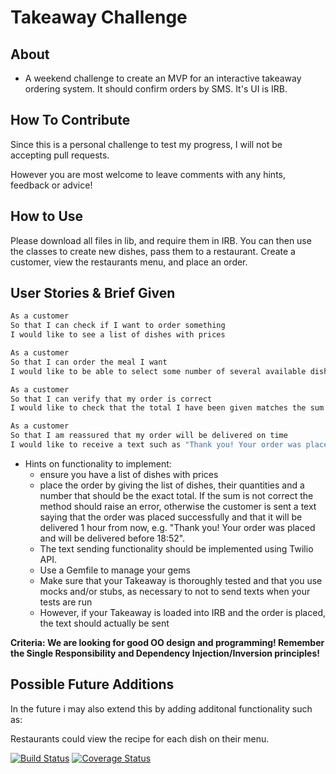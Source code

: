 Takeaway Challenge
==================

About
-------
* A weekend challenge to create an MVP for an interactive takeaway ordering system. It should confirm orders by SMS. It's UI is IRB.

How To Contribute
-------

Since this is a personal challenge to test my progress, I will not be accepting pull requests.

However you are most welcome to leave comments with any hints, feedback or advice!

How to Use
-------

Please download all files in lib, and require them in IRB. You can then use the classes to create new dishes, pass them to a restaurant. Create a customer, view the restaurants menu, and place an order.


User Stories & Brief Given
-------

```sh
As a customer
So that I can check if I want to order something
I would like to see a list of dishes with prices

As a customer
So that I can order the meal I want
I would like to be able to select some number of several available dishes

As a customer
So that I can verify that my order is correct
I would like to check that the total I have been given matches the sum of the various dishes in my order

As a customer
So that I am reassured that my order will be delivered on time
I would like to receive a text such as "Thank you! Your order was placed and will be delivered before 18:52" after I have ordered
```

* Hints on functionality to implement:
  * ensure you have a list of dishes with prices
  * place the order by giving the list of dishes, their quantities and a number that should be the exact total. If the sum is not correct the method should raise an error, otherwise the customer is sent a text saying that the order was placed successfully and that it will be delivered 1 hour from now, e.g. "Thank you! Your order was placed and will be delivered before 18:52".
  * The text sending functionality should be implemented using Twilio API.
  * Use a Gemfile to manage your gems
  * Make sure that your Takeaway is thoroughly tested and that you use mocks and/or stubs, as necessary to not to send texts when your tests are run
  * However, if your Takeaway is loaded into IRB and the order is placed, the text should actually be sent

**Criteria: We are looking for good OO design and programming! Remember the Single Responsibility and Dependency Injection/Inversion principles!**

Possible Future Additions
-------

In the future i may also extend this by adding additonal functionality such as:

  Restaurants could view the recipe for each dish on their menu.


[![Build Status](https://travis-ci.org/DanBlakeman/takeaway-challenge.svg)](https://travis-ci.org/DanBlakeman/takeaway-challenge)
[![Coverage Status](https://coveralls.io/repos/DanBlakeman/takeaway-challenge/badge.svg)](https://coveralls.io/r/DanBlakeman/takeaway-challenge)
